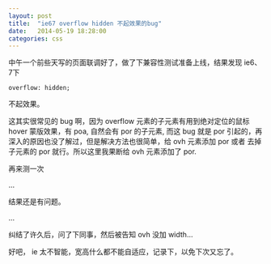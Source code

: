 ```yaml
---
layout: post
title:  "ie67 overflow hidden 不起效果的bug"
date:   2014-05-19 18:28:00
categories: css
---
```


中午一个前些天写的页面联调好了，做了下兼容性测试准备上线，结果发现 ie6、7下

```
overflow: hidden;
```

不起效果。

这其实很常见的 bug 啊，因为 overflow 元素的子元素有用到绝对定位的鼠标 hover 蒙版效果，有 poa, 自然会有 por 的子元素, 而这 bug 就是 por 引起的，再深入的原因也没了解过，但是解决方法也很简单，给 ovh 元素添加 por 或者 去掉子元素的 por 就行。所以这里我果断给 ovh 元素添加了 por.

再来测一次

...

结果还是有问题。

...

纠结了许久后，问了下同事，然后被告知 ovh 没加 width...

好吧， ie 太不智能，宽高什么都不能自适应，记录下，以免下次又忘了。

